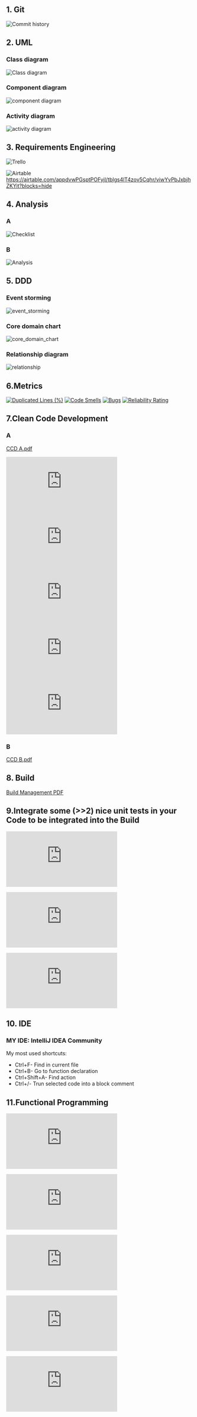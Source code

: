 ## 1. Git 
![Commit history ](https://github.com/Nickola-Karparov/Library-Manager/commits/final-final/)  

## 2. UML 

### Class diagram

![Class diagram](https://github.com/Nickola-Karparov/Library-Manager/blob/final-final/screenshots/UML/class_diagram.png) 

### Component diagram
![component diagram](https://github.com/Nickola-Karparov/Library-Manager/blob/final-final/screenshots/UML/component_diagram.png)

### Activity diagram
![activity diagram](https://github.com/Nickola-Karparov/Library-Manager/blob/final-final/screenshots/UML/activity_diagram.png)

## 3. Requirements Engineering
![Trello](https://trello.com/b/6mTFDURe/software-dev)

![Airtable](https://airtable.com/appdvwPGsptPOFyjl/tblgs4lT4zov5Cqhr/viwYvPbJxbjhZKYit?blocks=hide)
https://airtable.com/appdvwPGsptPOFyjl/tblgs4lT4zov5Cqhr/viwYvPbJxbjhZKYit?blocks=hide


## 4. Analysis 
### A
![Checklist](https://github.com/Nickola-Karparov/Library-Manager/blob/final-final/screenshots/Business%20checklist)

### B
![Analysis](https://github.com/Nickola-Karparov/Library-Manager/blob/final-final/screenshots/analysis)

## 5. DDD
### Event storming 
![event_storming](https://github.com/Nickola-Karparov/Library-Manager/assets/149435602/3e6f8093-8e62-48fa-a77d-7da0d4ff72e7)

### Core domain chart
![core_domain_chart](https://github.com/Nickola-Karparov/Library-Manager/assets/149435602/37e70e17-679a-4cb0-9dcd-90f162b30509)

### Relationship diagram
![relationship](https://github.com/Nickola-Karparov/Library-Manager/assets/149435602/8cda8cf2-abd9-4fb5-b544-b7e2f7739626)


## 6.Metrics

[![Duplicated Lines (%)](https://sonarcloud.io/api/project_badges/measure?project=Nickola-Karparov_Library-Manager&metric=duplicated_lines_density)](https://sonarcloud.io/summary/new_code?id=Nickola-Karparov_Library-Manager)
[![Code Smells](https://sonarcloud.io/api/project_badges/measure?project=Nickola-Karparov_Library-Manager&metric=code_smells)](https://sonarcloud.io/summary/new_code?id=Nickola-Karparov_Library-Manager)
[![Bugs](https://sonarcloud.io/api/project_badges/measure?project=Nickola-Karparov_Library-Manager&metric=bugs)](https://sonarcloud.io/summary/new_code?id=Nickola-Karparov_Library-Manager)
[![Reliability Rating](https://sonarcloud.io/api/project_badges/measure?project=Nickola-Karparov_Library-Manager&metric=reliability_rating)](https://sonarcloud.io/summary/new_code?id=Nickola-Karparov_Library-Manager)

## 7.Clean Code Development
### A
[CCD A.pdf](https://github.com/Nickola-Karparov/Library-Manager/files/14028627/CCD2.pdf)

![Tell, don´t ask:](https://github.com/Nickola-Karparov/Library-Manager/blob/57aeee280702167dd6b0df7d527c23ac00fef147/src/Library.java#L125C4-L130C6)
![Keep it simple, stupid (KISS):](https://github.com/Nickola-Karparov/Library-Manager/blob/57aeee280702167dd6b0df7d527c23ac00fef147/src/ManagementConsole.java#L13C8-L40C49)
![Consistent naming convention](https://github.com/Nickola-Karparov/Library-Manager/blob/57aeee280702167dd6b0df7d527c23ac00fef147/src/ConsoleHelper.java#L14C5-L51C34)
![Don’t Repeat Yourself (DRY)](https://github.com/Nickola-Karparov/Library-Manager/blob/57aeee280702167dd6b0df7d527c23ac00fef147/src/ConsoleHelper.java#L29C1-L46C6)
![Minimal amount of code in Main](https://github.com/Nickola-Karparov/Library-Manager/blob/57aeee280702167dd6b0df7d527c23ac00fef147/src/ManagementConsole.java#L7C9-L16C36)


### B
[CCD B.pdf](https://github.com/Nickola-Karparov/Library-Manager/files/14028648/CCD_B.pdf)




## 8. Build 
[Build Management PDF](https://github.com/Nickola-Karparov/Library-Manager/files/14027319/build_management.pdf)

## 9.Integrate some (>>2) nice unit tests in your Code to be integrated into the Build
![Unit test 1](https://github.com/Nickola-Karparov/Library-Manager/blob/b6a6e5a9ef854f85e6e84eb7ab1fe09d46d84a35/src/ConsoleHelper.java#L213C3-L220C6) 

![Unit test 2](https://github.com/Nickola-Karparov/Library-Manager/blob/b6a6e5a9ef854f85e6e84eb7ab1fe09d46d84a35/src/ConsoleHelper.java#L291C4-L302C1)

![Unit test 3](https://github.com/Nickola-Karparov/Library-Manager/blob/b6a6e5a9ef854f85e6e84eb7ab1fe09d46d84a35/src/ConsoleHelper.java#L367C4-L379C2)

## 10. IDE 

### MY IDE: IntelliJ IDEA Community

My most used shortcuts:
- Ctrl+F- Find in current file
- Ctrl+B- Go to function declaration
- Ctrl+Shift+A- Find action
- Ctrl+/- Trun selected code into a block comment

## 11.Functional Programming

![Only final data structures](https://github.com/Nickola-Karparov/Library-Manager/blob/b6a6e5a9ef854f85e6e84eb7ab1fe09d46d84a35/src/FunctionalProgramming.java#L5)

![Side-effect-free functions](https://github.com/Nickola-Karparov/Library-Manager/blob/b6a6e5a9ef854f85e6e84eb7ab1fe09d46d84a35/src/FunctionalProgramming.java#L8C8-L10C1)

![Higher-order function](https://github.com/Nickola-Karparov/Library-Manager/blob/b6a6e5a9ef854f85e6e84eb7ab1fe09d46d84a35/src/FunctionalProgramming.java#L30C1-L36C6)

![Functions as parameters and return values](https://github.com/Nickola-Karparov/Library-Manager/blob/b6a6e5a9ef854f85e6e84eb7ab1fe09d46d84a35/src/FunctionalProgramming.java#L30C1-L36C6)

![Use closures / anonymous functions](https://github.com/Nickola-Karparov/Library-Manager/blob/b6a6e5a9ef854f85e6e84eb7ab1fe09d46d84a35/src/FunctionalProgramming.java#L16C1-L18C72)
